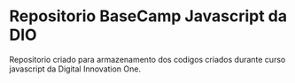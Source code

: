 # Repositorio BaseCamp Javascript da DIO

Repositorio criado para armazenamento dos codigos criados durante curso javascript da Digital Innovation One.
